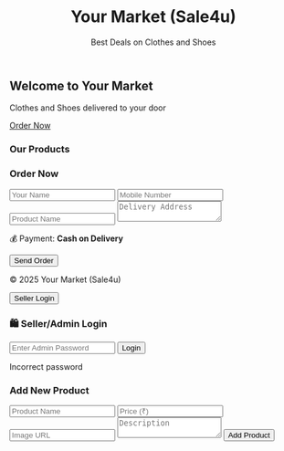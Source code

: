 <!DOCTYPE html>
<html lang="en">
<head>
  <meta charset="UTF-8" />
  <meta name="viewport" content="width=device-width, initial-scale=1.0"/>
  <title>Your Market - Sale4u</title>
  <script src="https://cdn.tailwindcss.com"></script>
</head>
<body class="bg-gray-100 text-gray-800 font-sans">

  <!-- HEADER -->
  <header class="bg-blue-600 text-white p-4 text-center">
    <h1 class="text-3xl font-bold">Your Market (Sale4u)</h1>
    <p class="text-sm">Best Deals on Clothes and Shoes</p>
  </header>

  <!-- WELCOME -->
  <section class="p-6 text-center bg-white">
    <h2 class="text-2xl font-semibold mb-2">Welcome to Your Market</h2>
    <p class="mb-4 text-gray-600">Clothes and Shoes delivered to your door</p>
    <a href="#order" class="bg-blue-600 text-white px-6 py-2 rounded hover:bg-blue-700">Order Now</a>
  </section>

  <!-- PRODUCT LIST -->
  <section class="p-6">
    <h3 class="text-xl font-bold mb-4 text-center">Our Products</h3>
    <div id="product-list" class="grid grid-cols-1 md:grid-cols-2 gap-6"></div>
  </section>

  <!-- ORDER FORM -->
  <section id="order" class="bg-blue-50 p-6">
    <h3 class="text-xl font-bold mb-4 text-center">Order Now</h3>
    <form id="orderForm" class="max-w-md mx-auto bg-white p-4 rounded shadow space-y-4" onsubmit="submitOrder(event)">
      <input type="text" id="orderName" placeholder="Your Name" class="w-full border p-2 rounded" required>
      <input type="tel" id="orderMobile" placeholder="Mobile Number" class="w-full border p-2 rounded" required>
      <input type="text" id="orderProduct" placeholder="Product Name" class="w-full border p-2 rounded" required>
      <textarea id="orderAddress" placeholder="Delivery Address" class="w-full border p-2 rounded" required></textarea>
      <p class="text-sm text-gray-600">💰 Payment: <strong>Cash on Delivery</strong></p>
      <button type="submit" class="bg-blue-600 text-white px-4 py-2 rounded hover:bg-blue-700">Send Order</button>
    </form>
  </section>

  <!-- FOOTER -->
  <footer class="bg-gray-800 text-white text-center p-4 mt-6">
    <p>&copy; 2025 Your Market (Sale4u)</p>
    <button onclick="document.getElementById('loginBox').classList.remove('hidden')" class="text-sm underline mt-2">Seller Login</button>
  </footer>

  <!-- SELLER LOGIN -->
  <section id="loginBox" class="p-6 bg-white mt-6 hidden">
    <div class="max-w-md mx-auto">
      <h3 class="text-xl font-bold mb-4 text-center">🛍️ Seller/Admin Login</h3>
      <input type="password" id="adminPassword" placeholder="Enter Admin Password" class="w-full border p-2 rounded mb-2">
      <button onclick="checkAdminPassword()" class="w-full bg-blue-600 text-white p-2 rounded hover:bg-blue-700">Login</button>
      <p id="adminError" class="text-red-500 text-sm mt-2 hidden">Incorrect password</p>
    </div>
  </section>

  <!-- ADMIN PANEL -->
  <section id="adminPanel" class="hidden mt-4 max-w-md mx-auto bg-white p-6 rounded shadow">
    <h3 class="text-xl font-bold mb-4 text-center">Add New Product</h3>
    <form id="addProductForm" class="space-y-3">
      <input type="text" id="newName" placeholder="Product Name" class="w-full border p-2 rounded" required>
      <input type="text" id="newPrice" placeholder="Price (₹)" class="w-full border p-2 rounded" required>
      <input type="url" id="newImage" placeholder="Image URL" class="w-full border p-2 rounded" required>
      <textarea id="newDesc" placeholder="Description" class="w-full border p-2 rounded" required></textarea>
      <button type="submit" class="w-full bg-blue-600 text-white p-2 rounded hover:bg-blue-700">Add Product</button>
    </form>
  </section>

  <!-- SCRIPT -->
  <script>
    const productList = document.getElementById("product-list");
    let products = JSON.parse(localStorage.getItem("products")) || [
      {
        name: "Stylish T-Shirt",
        price: "₹499",
        image: "https://via.placeholder.com/300x200?text=T-Shirt",
        desc: "Cotton comfort, various sizes"
      },
      {
        name: "Running Shoes",
        price: "₹1199",
        image: "https://via.placeholder.com/300x200?text=Shoes",
        desc: "Lightweight, durable"
      }
    ];

    function saveProducts() {
      localStorage.setItem("products", JSON.stringify(products));
    }

    function renderProducts() {
      productList.innerHTML = "";
      products.forEach((p, index) => {
        productList.innerHTML += `
          <div class="bg-white p-4 rounded shadow relative">
            <button onclick="deleteProduct(${index})" class="absolute top-2 right-2 bg-red-500 text-white px-2 py-1 text-xs rounded hover:bg-red-600 hidden admin-btn">Delete</button>
            <img src="${p.image}" alt="${p.name}" class="w-full h-48 object-cover rounded mb-3">
            <h4 class="font-bold">${p.name}</h4>
            <p>Price: ${p.price}</p>
            <p class="text-sm text-gray-600">${p.desc}</p>
          </div>
        `;
      });
    }

    function deleteProduct(index) {
      if (confirm("Delete this product?")) {
        products.splice(index, 1);
        saveProducts();
        renderProducts();
        showDeleteButtons();
      }
    }

    renderProducts();

    document.getElementById("addProductForm").addEventListener("submit", function (e) {
      e.preventDefault();
      const name = document.getElementById("newName").value;
      const price = document.getElementById("newPrice").value;
      const image = document.getElementById("newImage").value;
      const desc = document.getElementById("newDesc").value;
      products.push({ name, price, image, desc });
      saveProducts();
      renderProducts();
      showDeleteButtons();
      this.reset();
    });

    function checkAdminPassword() {
      const correctPassword = "yourmarket123";
      const input = document.getElementById("adminPassword").value;
      const error = document.getElementById("adminError");
      const panel = document.getElementById("adminPanel");
      if (input === correctPassword) {
        panel.classList.remove("hidden");
        error.classList.add("hidden");
        document.getElementById("loginBox").classList.add("hidden");
        showDeleteButtons();
      } else {
        error.classList.remove("hidden");
      }
    }

    function showDeleteButtons() {
      document.querySelectorAll(".admin-btn").forEach(btn => btn.classList.remove("hidden"));
    }

    function submitOrder(e) {
      e.preventDefault();
      const name = document.getElementById("orderName").value;
      const mobile = document.getElementById("orderMobile").value;
      const product = document.getElementById("orderProduct").value;
      const address = document.getElementById("orderAddress").value;

      const message = `🛒 *New Order*%0A%0A👤 Name: ${name}%0A📞 Mobile: ${mobile}%0A📦 Product: ${product}%0A🏠 Address: ${address}%0A💰 Payment: Cash on Delivery`;

      const whatsappURL = `https://wa.me/919667302392?text=${message}`;
      window.open(whatsappURL, '_blank');
      document.getElementById("orderForm").reset();
    }
  </script>

</body>
</html>
